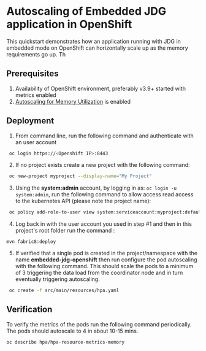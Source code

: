 # Autoscaling of Embedded JDG application in OpenShift

This quickstart demonstrates how an application running with JDG in embedded mode on OpenShift can horizontally scale up as the memory requirements go up. Th

## Prerequisites

1. Availability of OpenShift environment, preferably v3.9+ started with metrics enabled
2. [Autoscaling for Memory Utilization](https://docs.openshift.com/container-platform/3.9/dev_guide/pod_autoscaling.html#pod-autoscaling-memory) is enabled

## Deployment 

1. From command line, run the following command and authenticate with an user account 
  
  ```sh
   oc login https://<Openshift IP>:8443
  ```
2. If no project exists create a new project with the following command: 
  
  ```sh
   oc new-project myproject --display-name="My Project"
  ```
3. Using the **system:admin** account, by logging in as: `oc login -u system:admin`, run the following command to allow access read access to the kubernetes API (please note the project name): 
   
  ```sh
   oc policy add-role-to-user view system:serviceaccount:myproject:default -n myproject 
  ```
4. Log back in with the user account you used in step #1 and then in this project's root folder run the command :
  
  ```
  mvn fabric8:deploy
  ```
5. If verified that a single pod is created in the project/namespace with the name **embedded-jdg-openshift** then run configure the pod autoscaling with the following command. This should scale the pods to a minimum of 3 triggering the data load from the coordinator node and in turn eventually triggering autoscaling.
   
  ```sh
   oc create -f src/main/resources/hpa.yaml
  ```
   
## Verification 

To verify the metrics of the pods run the following command periodically. The pods should autoscale to 4 in about 10-15 mins. 

```sh
oc describe hpa/hpa-resource-metrics-memory
```